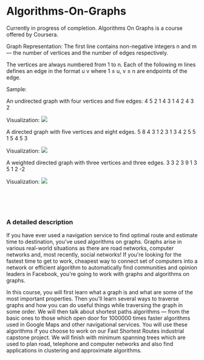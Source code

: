 # Algorithms-On-Graphs
Currently in progress of completion. 
Algorithms On Graphs is a course offered by Coursera. 


Graph Representation: 
The first line contains non-negative integers n and m — the number of vertices and the number of edges respectively.

The vertices are always numbered from 1 to n. Each of the following m lines defines an edge in the format u v where 1 ≤ u, v ≤ n are endpoints of the edge.

Sample: 

An undirected graph with four vertices and five edges:
4 5
2 1
4 3
1 4
2 4
3 2

Visualization: <img src = "https://i.gyazo.com/feda46550e82761c7947ef9fd8ca5702.png">


A directed graph with five vertices and eight edges.
5 8
4 3
1 2
3 1
3 4
2 5
5 1
5 4
5 3

Visualization: <img src = "https://i.gyazo.com/9c2ddec1534b109fd6303f9ba5fba730.png">


A weighted directed graph with three vertices and three edges.
3 3
2 3 9
1 3 5
1 2 -2

Visualization: <img src = "https://i.gyazo.com/153b9d1e3cdf466f0742311298b65053.png">


<br><br><br>



<h3>A detailed description</h3>  
If you have ever used a navigation service to find optimal route and estimate time to destination, you've used algorithms on graphs. Graphs arise in various real-world situations as there are road networks, computer networks and, most recently, social networks! If you're looking for the fastest time to get to work, cheapest way to connect set of computers into a network or efficient algorithm to automatically find communities and opinion leaders in Facebook, you're going to work with graphs and algorithms on graphs.

In this course, you will first learn what a graph is and what are some of the most important properties. Then you'll learn several ways to traverse graphs and how you can do useful things while traversing the graph in some order. We will then talk about shortest paths algorithms — from the basic ones to those which open door for 1000000 times faster algorithms used in Google Maps and other navigational services. You will use these algorithms if you choose to work on our Fast Shortest Routes industrial capstone project. We will finish with minimum spanning trees which are used to plan road, telephone and computer networks and also find applications in clustering and approximate algorithms.

